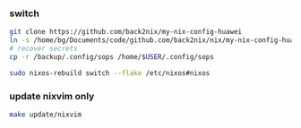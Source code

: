 ### switch

```bash
git clone https://github.com/back2nix/my-nix-config-huawei
ln -s /home/bg/Documents/code/github.com/back2nix/nix/my-nix-config-huawei /etc/nixos
# recover secrets
cp -r /backup/.config/sops /home/$USER/.config/sops

sudo nixos-rebuild switch --flake /etc/nixos#nixos
```

### update nixvim only

```bash
make update/nixvim
```
